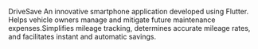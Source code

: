 DriveSave
An innovative smartphone application developed using Flutter.
Helps vehicle owners manage and mitigate future maintenance
expenses.Simplifies mileage tracking, determines accurate
mileage rates, and facilitates instant and automatic savings.
